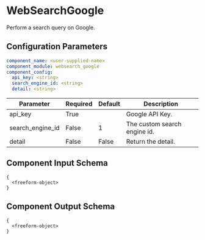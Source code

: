 # WebSearchGoogle

Perform a search query on Google.

## Configuration Parameters

```yaml
component_name: <user-supplied-name>
component_module: websearch_google
component_config:
  api_key: <string>
  search_engine_id: <string>
  detail: <string>
```

| Parameter | Required | Default | Description |
| --- | --- | --- | --- |
| api_key | True |  | Google API Key. |
| search_engine_id | False | 1 | The custom search engine id. |
| detail | False | False | Return the detail. |


## Component Input Schema

```
{
  <freeform-object>
}
```


## Component Output Schema

```
{
  <freeform-object>
}
```
